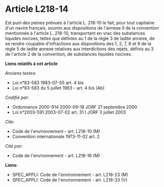 # Article L218-14

Est puni des peines prévues à l'article L. 218-10 le fait, pour tout capitaine d'un navire français, soumis aux dispositions
de l'annexe II de la convention mentionnée à l'article L. 218-10, transportant en vrac des substances liquides nocives,
telles que définies au 1 de la règle 3 de ladite annexe, de se rendre coupable d'infractions aux dispositions des 1, 2, 7, 8
et 9 de la règle 5 de ladite annexe relatives aux interdictions des rejets, définis au 3 de l'article 2 de la convention, de
substances liquides nocives.

**Liens relatifs à cet article**

_Anciens textes_:

  - Loi n°83-583 1983-07-05 art. 4 bis
  - Loi n°83-583 du 5 juillet 1983 - art. 4 bis (Ab)

_Codifié par_:

  - Ordonnance 2000-914 2000-09-18 JORF 21 septembre 2000
  - Loi n°2003-591 2003-07-02 art. 31 I JORF 3 juillet 2003

_Cite_:

  - Code de l'environnement - art. L218-10 (M)
  - Convention internationale 1973-11-02 art. 2

_Cité par_:

  - Code de l'environnement - art. L218-16 (M)

**Liens**:

  - SPEC_APPLI: Code de l'environnement - art. L218-23 (M)
  - SPEC_APPLI: Code de l'environnement - art. L218-33 (V)

